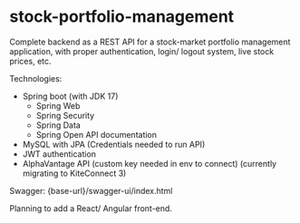 # stock-portfolio-management
Complete backend as a REST API for a stock-market portfolio management application, with proper authentication, login/ logout system, live stock prices, etc.

Technologies:

- Spring boot (with JDK 17)
  - Spring Web
  - Spring Security
  - Spring Data
  - Spring Open API documentation
- MySQL with JPA (Credentials needed to run API)
- JWT authentication
- AlphaVantage API (custom key needed in env to connect) (currently migrating to KiteConnect 3)

Swagger:
{base-url}/swagger-ui/index.html

Planning to add a React/ Angular front-end.
